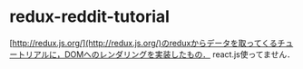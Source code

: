 # redux-reddit-tutorial

[http://redux.js.org/](http://redux.js.org/)のreduxからデータを取ってくるチュートリアルに，DOMへのレンダリングを実装したもの．
react.js使ってません．
